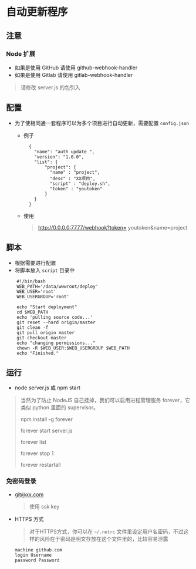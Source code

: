 # 自动更新程序

## 注意
### Node 扩展 
* 如果是使用 GitHub 请使用 github-webhook-handler 
* 如果是使用 Gitlab 请使用 gitlab-webhook-handler

> 请修改 server.js 的包引入

## 配置
* 为了使相同通一套程序可以为多个项目进行自动更新，需要配置 `config.json`

	* 例子
		
			{
			  "name": "auth update ",
			  "version": "1.0.0",
			  "list": {
			      "project": {
			        "name" : "project",
			        "desc" : "XX项目",
			        "script" : "deploy.sh",
			        "token" : "youtoken"
			      }
			  }
			}
		
	* 使用
		
		> http://0.0.0.0:7777/webhook?token= youtoken&name=project

## 脚本
* 根据需要进行配置
* 将脚本放入 `script` 目录中

```shell
	#!/bin/bash 
	WEB_PATH='/data/wwwroot/deploy'
	WEB_USER='root'
	WEB_USERGROUP='root'

	echo "Start deployment"
	cd $WEB_PATH
	echo 'pulling source code...'
	git reset --hard origin/master
	git clean -f
	git pull origin master
	git checkout master
	echo "changing permissions..."
	chown -R $WEB_USER:$WEB_USERGROUP $WEB_PATH
	echo "Finished."
```
	
## 运行
* node server.js 或 npm start

> 当然为了防止 NodeJS 自己挂掉，我们可以启用进程管理服务 forever，它类似 python 里面的 supervisor。 
> 
> npm install -g forever
> 
> forever start server.js
> 
> forever list
> 
> forever stop 1
> 
> forever restartall

### 免密码登录
* git@xx.com

	> 使用 ssk key

* HTTPS 方式

	> 对于HTTPS方式，你可以在 `~/.netrc` 文件里设定用户名密码，不过这样的风险在于密码是明文存放在这个文件里的，比较容易泄露
	
	```
	machine github.com
	login Username
	password Password
	```